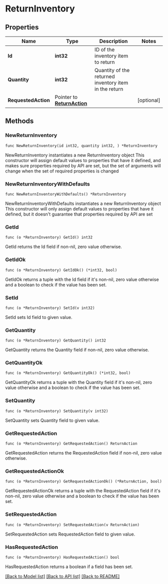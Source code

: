 # ReturnInventory

## Properties

Name | Type | Description | Notes
------------ | ------------- | ------------- | -------------
**Id** | **int32** | ID of the inventory item to return | 
**Quantity** | **int32** | Quantity of the returned inventory item in the return | 
**RequestedAction** | Pointer to [**ReturnAction**](ReturnAction.md) |  | [optional] 

## Methods

### NewReturnInventory

`func NewReturnInventory(id int32, quantity int32, ) *ReturnInventory`

NewReturnInventory instantiates a new ReturnInventory object
This constructor will assign default values to properties that have it defined,
and makes sure properties required by API are set, but the set of arguments
will change when the set of required properties is changed

### NewReturnInventoryWithDefaults

`func NewReturnInventoryWithDefaults() *ReturnInventory`

NewReturnInventoryWithDefaults instantiates a new ReturnInventory object
This constructor will only assign default values to properties that have it defined,
but it doesn't guarantee that properties required by API are set

### GetId

`func (o *ReturnInventory) GetId() int32`

GetId returns the Id field if non-nil, zero value otherwise.

### GetIdOk

`func (o *ReturnInventory) GetIdOk() (*int32, bool)`

GetIdOk returns a tuple with the Id field if it's non-nil, zero value otherwise
and a boolean to check if the value has been set.

### SetId

`func (o *ReturnInventory) SetId(v int32)`

SetId sets Id field to given value.


### GetQuantity

`func (o *ReturnInventory) GetQuantity() int32`

GetQuantity returns the Quantity field if non-nil, zero value otherwise.

### GetQuantityOk

`func (o *ReturnInventory) GetQuantityOk() (*int32, bool)`

GetQuantityOk returns a tuple with the Quantity field if it's non-nil, zero value otherwise
and a boolean to check if the value has been set.

### SetQuantity

`func (o *ReturnInventory) SetQuantity(v int32)`

SetQuantity sets Quantity field to given value.


### GetRequestedAction

`func (o *ReturnInventory) GetRequestedAction() ReturnAction`

GetRequestedAction returns the RequestedAction field if non-nil, zero value otherwise.

### GetRequestedActionOk

`func (o *ReturnInventory) GetRequestedActionOk() (*ReturnAction, bool)`

GetRequestedActionOk returns a tuple with the RequestedAction field if it's non-nil, zero value otherwise
and a boolean to check if the value has been set.

### SetRequestedAction

`func (o *ReturnInventory) SetRequestedAction(v ReturnAction)`

SetRequestedAction sets RequestedAction field to given value.

### HasRequestedAction

`func (o *ReturnInventory) HasRequestedAction() bool`

HasRequestedAction returns a boolean if a field has been set.


[[Back to Model list]](../README.md#documentation-for-models) [[Back to API list]](../README.md#documentation-for-api-endpoints) [[Back to README]](../README.md)


